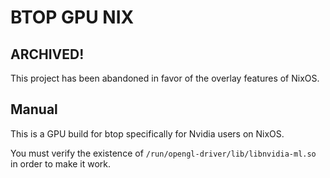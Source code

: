 # BTOP GPU NIX

## ARCHIVED!

This project has been abandoned in favor of the overlay features of NixOS.

## Manual

This is a GPU build for btop specifically for Nvidia users on NixOS.

You must verify the existence of `/run/opengl-driver/lib/libnvidia-ml.so` in order to make it work.
